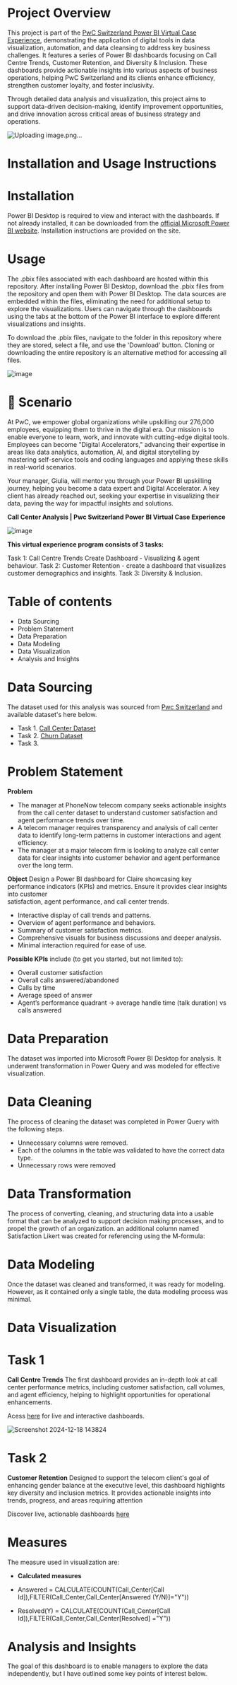 # Project Overview

This project is part of the [PwC Switzerland Power BI Virtual Case Experience](https://www.theforage.com/simulations/pwc-ch/power-bi-cqxg?ref=W5vwWAjutTpHbEraC), demonstrating the application of digital tools in data visualization, automation, and data cleansing to address key business challenges. It features a series of Power BI dashboards focusing on Call Centre Trends, Customer Retention, and Diversity & Inclusion. These dashboards provide actionable insights into various aspects of business operations, helping PwC Switzerland and its clients enhance efficiency, strengthen customer loyalty, and foster inclusivity.

Through detailed data analysis and visualization, this project aims to support data-driven decision-making, identify improvement opportunities, and drive innovation across critical areas of business strategy and operations.

![Uploading image.png…](https://www.influentialsoftware.com/wp-content/webp-express/webp-images/uploads/2024/09/V1-2-1-900x450.jpg.webp)

# Installation and Usage Instructions

# Installation

Power BI Desktop is required to view and interact with the dashboards. If not already installed, it can be downloaded from the [official Microsoft Power BI website](https://www.microsoft.com/en-us/power-platform/products/power-bi/desktop). Installation instructions are provided on the site.

# Usage

The .pbix files associated with each dashboard are hosted within this repository. After installing Power BI Desktop, download the .pbix files from the repository and open them with Power BI Desktop. The data sources are embedded within the files, eliminating the need for additional setup to explore the visualizations. Users can navigate through the dashboards using the tabs at the bottom of the Power BI interface to explore different visualizations and insights.

To download the .pbix files, navigate to the folder in this repository where they are stored, select a file, and use the 'Download' button. Cloning or downloading the entire repository is an alternative method for accessing all files.

![image](https://github.com/user-attachments/assets/a6a92aa5-265a-4b0d-a574-1c63aae9c968)

# 📌  Scenario

At PwC, we empower global organizations while upskilling our 276,000 employees, equipping them to thrive in the digital era. Our mission is to enable everyone to learn, work, and innovate with cutting-edge digital tools. Employees can become "Digital Accelerators," advancing their expertise in areas like data analytics, automation, AI, and digital storytelling by mastering self-service tools and coding languages and applying these skills in real-world scenarios.


Your manager, Giulia, will mentor you through your Power BI upskilling journey, helping you become a data expert and Digital Accelerator. A key client has already reached out, seeking your expertise in visualizing their data, paving the way for impactful insights and solutions.

**Call Center Analysis | Pwc Switzerland Power BI Virtual Case Experience**

![image](https://github.com/user-attachments/assets/180f4374-ea45-41be-905e-a41026775072)

**This virtual experience program consists of 3 tasks:**

Task 1: Call Centre Trends Create Dashboard - Visualizing  & agent behaviour.
Task 2: Customer Retention - create a dashboard that visualizes customer demographics and insights.
Task 3: Diversity & Inclusion.

# Table of contents
* Data Sourcing
* Problem Statement
* Data Preparation
* Data Modeling
* Data Visualization
* Analysis and Insights

# Data Sourcing

The dataset used for this analysis was sourced from [Pwc Switzerland](https://www.theforage.com/simulations/pwc-ch/power-bi-cqxg) and available dataset's here below.
* Task 1. [Call Center Dataset](https://github.com/mroyalreddy07/Microsoft-Power-BI-PWC-PowerBI-Virtual-Case-Experience/blob/main/Call-Center-Dataset.xlsx)
* Task 2. [Churn Dataset](https://github.com/mroyalreddy07/Microsoft-Power-BI-PWC-PowerBI-Virtual-Case-Experience/blob/main/Churn-Dataset.xlsx)
* Task 3. []()

# Problem Statement

**Problem**
* The manager at PhoneNow telecom company seeks actionable insights from the call center dataset to understand customer satisfaction and agent performance trends over time.  
* A telecom manager requires transparency and analysis of call center data to identify long-term patterns in customer interactions and agent efficiency.  
* The manager at a major telecom firm is looking to analyze call center data for clear insights into customer behavior and agent performance over the long term.  

**Object** 
  Design a Power BI dashboard for Claire showcasing key performance indicators (KPIs) and metrics. Ensure it provides clear insights into customer    
  satisfaction, agent performance, and call center trends.
  
- Interactive display of call trends and patterns.  
- Overview of agent performance and behaviors.  
- Summary of customer satisfaction metrics.  
- Comprehensive visuals for business discussions and deeper analysis.  
- Minimal interaction required for ease of use.  

**Possible KPIs** include (to get you started, but not limited to):

* Overall customer satisfaction
* Overall calls answered/abandoned
* Calls by time
* Average speed of answer
* Agent’s performance quadrant -> average handle time (talk duration) vs calls answered

# Data Preparation

The dataset was imported into Microsoft Power BI Desktop for analysis. It underwent transformation in Power Query and was modeled for effective visualization.

# Data Cleaning
  The process of cleaning the dataset was completed in Power Query with the following steps.

* Unnecessary columns were removed.
* Each of the columns in the table was validated to have the correct data type.
* Unnecessary rows were removed

# Data Transformation
  The process of converting, cleaning, and structuring data into a usable format that can be analyzed to support decision making processes, and to propel the growth of an organization.
  an additional column named Satisfaction Likert was created for referencing using the M-formula:
  
# Data Modeling
  Once the dataset was cleaned and transformed, it was ready for modeling. However, as it contained only a single table, the data modeling process was minimal.
  
# Data Visualization

# Task 1

**Call Centre Trends**
  The first dashboard provides an in-depth look at call center performance metrics, including customer satisfaction, call volumes, and agent efficiency, helping to highlight opportunities for operational           enhancements.

  Acess [here](https://github.com/mroyalreddy07/Microsoft-Power-BI-PWC-PowerBI-Virtual-Case-Experience/blob/main/Call_Center.pbix) for live and interactive dashboards.
     
  ![Screenshot 2024-12-18 143824](https://github.com/user-attachments/assets/015ffcf6-fe66-4b45-8e44-5afa63db17bf)

# Task 2

**Customer Retention**
  Designed to support the telecom client's goal of enhancing gender balance at the executive level, this dashboard highlights key diversity and inclusion metrics. It provides actionable insights into trends,       progress, and areas requiring attention
  
  Discover live, actionable dashboards [here]()
  
# Measures
  The measure used in visualization are:
  
 * **Calculated measures**

  * Answered = CALCULATE(COUNT(Call_Center[Call Id]),FILTER(Call_Center,Call_Center[Answered (Y/N)]="Y"))
  * Resolved(Y) = CALCULATE(COUNT(Call_Center[Call Id]),FILTER(Call_Center,Call_Center[Resolved] ="Y"))

# Analysis and Insights
  The goal of this dashboard is to enable managers to explore the data independently, but I have outlined some key points of interest below.

  




